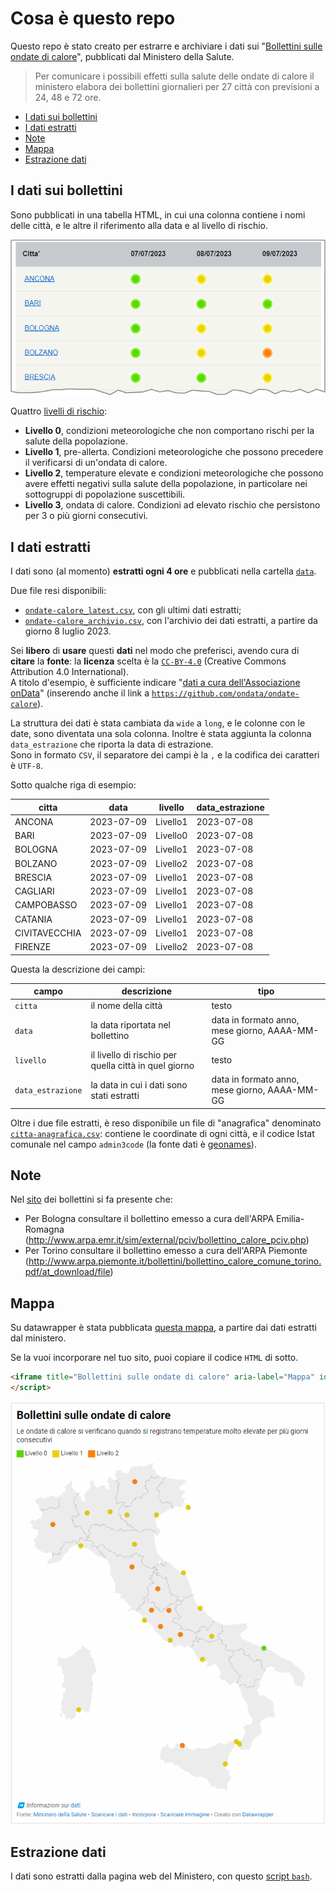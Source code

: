 # Cosa è questo repo <!-- omit in toc -->

Questo repo è stato creato per estrarre e archiviare i dati sui "[Bollettini sulle ondate di calore](https://www.salute.gov.it/portale/caldo/bollettiniCaldo.jsp?lingua=italiano&id=4542&area=emergenzaCaldo&menu=vuoto&btnBollettino=BOLLETTINI)", pubblicati dal Ministero della Salute.

> Per comunicare i possibili effetti sulla salute delle ondate di calore il ministero elabora dei bollettini giornalieri per 27 città con previsioni a 24, 48 e 72 ore.

- [I dati sui bollettini](#i-dati-sui-bollettini)
- [I dati estratti](#i-dati-estratti)
- [Note](#note)
- [Mappa](#mappa)
- [Estrazione dati](#estrazione-dati)

## I dati sui bollettini

Sono pubblicati in una tabella HTML, in cui una colonna contiene i nomi delle città, e le altre il riferimento alla data e al livello di rischio.

![](immagini/bollettini-ondate-calore.png)

Quattro [livelli di rischio](https://www.salute.gov.it/portale/caldo/dettaglioContenutiCaldo.jsp?lingua=italiano&id=2506&area=emergenzaCaldo&menu=vuoto):

- **Livello 0**, condizioni meteorologiche che non comportano rischi per la salute della popolazione.
- **Livello 1**, pre-allerta. Condizioni meteorologiche che possono precedere il verificarsi di un'ondata di calore.
- **Livello 2**, temperature elevate e condizioni meteorologiche che possono avere effetti negativi sulla salute della popolazione, in particolare nei sottogruppi di popolazione suscettibili.
- **Livello 3**, ondata di calore. Condizioni ad elevato rischio che persistono per 3 o più giorni consecutivi.

## I dati estratti

I dati sono (al momento) **estratti ogni 4 ore** e pubblicati nella cartella [`data`](data).

Due file resi disponibili:

- [`ondate-calore_latest.csv`](data/ondate-calore_latest.csv), con gli ultimi dati estratti;
- [`ondate-calore_archivio.csv`](data/ondate-calore_archivio.csv), con l'archivio dei dati estratti, a partire da giorno 8 luglio 2023.

Sei **libero** di **usare** questi **dati** nel modo che preferisci, avendo cura di **citare** la **fonte**: la **licenza** scelta è la [`CC-BY-4.0`](https://creativecommons.org/licenses/by/4.0/deed.it) (Creative Commons Attribution 4.0 International).<br>
A titolo d'esempio, è sufficiente indicare "[dati a cura dell'Associazione onData](https://github.com/ondata/ondate-calore)" (inserendo anche il link a [`https://github.com/ondata/ondate-calore`](https://github.com/ondata/ondate-calore)).

La struttura dei dati è stata cambiata da `wide` a `long`, e le colonne con le date, sono diventata una sola colonna. Inoltre è stata aggiunta la colonna `data_estrazione` che riporta la data di estrazione.<br>
Sono in formato `CSV`, il separatore dei campi è la `,` e la codifica dei caratteri è `UTF-8`.

Sotto qualche riga di esempio:

| citta | data | livello | data_estrazione |
| --- | --- | --- | --- |
| ANCONA | 2023-07-09 | Livello1 | 2023-07-08 |
| BARI | 2023-07-09 | Livello0 | 2023-07-08 |
| BOLOGNA | 2023-07-09 | Livello1 | 2023-07-08 |
| BOLZANO | 2023-07-09 | Livello2 | 2023-07-08 |
| BRESCIA | 2023-07-09 | Livello1 | 2023-07-08 |
| CAGLIARI | 2023-07-09 | Livello1 | 2023-07-08 |
| CAMPOBASSO | 2023-07-09 | Livello1 | 2023-07-08 |
| CATANIA | 2023-07-09 | Livello1 | 2023-07-08 |
| CIVITAVECCHIA | 2023-07-09 | Livello1 | 2023-07-08 |
| FIRENZE | 2023-07-09 | Livello2 | 2023-07-08 |

Questa la descrizione dei campi:

| campo | descrizione | tipo |
|---|---|---|
| `citta` | il nome della città | testo |
| `data` | la data riportata nel bollettino | data in formato anno, mese giorno, AAAA-MM-GG |
| `livello` | il livello di rischio per quella città in quel giorno | testo |
| `data_estrazione` | la data in cui i dati sono stati estratti | data in formato anno, mese giorno, AAAA-MM-GG |

Oltre i due file estratti, è reso disponibile un file di "anagrafica" denominato [`citta-anagrafica.csv`](data/citta-anagrafica.csv): contiene le coordinate di ogni città, e il codice Istat comunale nel campo `admin3code` (la fonte dati è [geonames](https://www.geonames.org/export/)).

## Note

Nel [sito](https://www.salute.gov.it/portale/caldo/bollettiniCaldo.jsp?lingua=italiano&id=4542&area=emergenzaCaldo&menu=vuoto&btnBollettino=BOLLETTINI) dei bollettini si fa presente che:

- Per Bologna consultare il bollettino emesso a cura dell'ARPA Emilia-Romagna (<http://www.arpa.emr.it/sim/external/pciv/bollettino_calore_pciv.php>)
- Per Torino consultare il bollettino emesso a cura dell'ARPA Piemonte (<http://www.arpa.piemonte.it/bollettini/bollettino_calore_comune_torino.pdf/at_download/file>)

## Mappa

Su datawrapper è stata pubblicata [questa mappa](https://www.datawrapper.de/_/elo50/), a partire dai dati estratti dal ministero.

Se la vuoi incorporare nel tuo sito, puoi copiare il codice `HTML` di sotto.

```html
<iframe title="Bollettini sulle ondate di calore" aria-label="Mappa" id="datawrapper-chart-elo50" src="https://datawrapper.dwcdn.net/elo50/8/" scrolling="no" frameborder="0" style="width: 0; min-width: 100% !important; border: none;" height="812" data-external="1"></iframe><script type="text/javascript">!function(){"use strict";window.addEventListener("message",(function(a){if(void 0!==a.data["datawrapper-height"]){var e=document.querySelectorAll("iframe");for(var t in a.data["datawrapper-height"])for(var r=0;r<e.length;r++)if(e[r].contentWindow===a.source){var i=a.data["datawrapper-height"][t]+"px";e[r].style.height=i}}}))}();
</script>
```

[![](immagini/ondate-calore.gif)](https://www.datawrapper.de/_/elo50/)

## Estrazione dati

I dati sono estratti dalla pagina web del Ministero, con questo [script `bash`](ondate-calore.sh).
